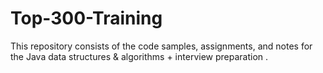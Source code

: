 # Top-300-Training
This repository consists of the code samples, assignments, and notes for the Java data structures &amp; algorithms + interview preparation .
